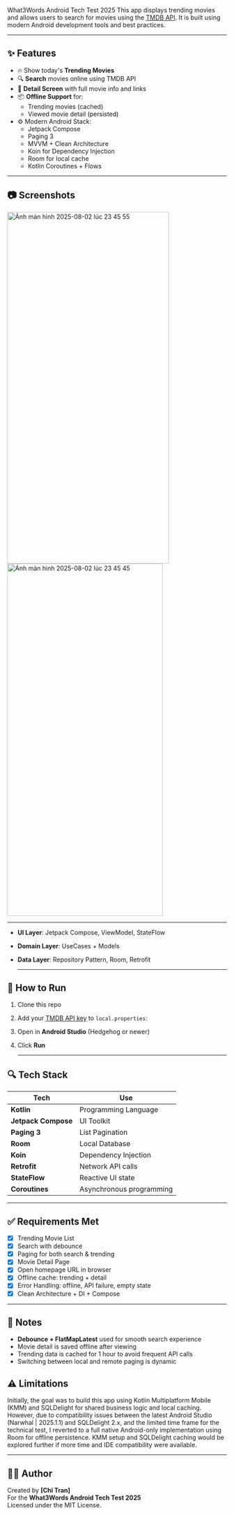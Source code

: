 What3Words Android Tech Test 2025 
This app displays trending movies and allows users to search for movies using the [TMDB API](https://developer.themoviedb.org/reference/intro/getting-started). It is built using modern Android development tools and best practices.

---

## ✨ Features

- 🔥 Show today's **Trending Movies**
- 🔍 **Search** movies online using TMDB API
- 🧭 **Detail Screen** with full movie info and links
- 📦 **Offline Support** for:
  - Trending movies (cached)
  - Viewed movie detail (persisted)
- ⚙️ Modern Android Stack:
  - Jetpack Compose
  - Paging 3
  - MVVM + Clean Architecture
  - Koin for Dependency Injection
  - Room for local cache
  - Kotlin Coroutines + Flows

---

## 📷 Screenshots

<img width="371" height="805" alt="Ảnh màn hình 2025-08-02 lúc 23 45 55" src="https://github.com/user-attachments/assets/af9b375a-e239-45c8-9fa4-7438cb5e5b8f" />

<img width="357" height="807" alt="Ảnh màn hình 2025-08-02 lúc 23 45 45" src="https://github.com/user-attachments/assets/7c5082f0-7d1c-4cf1-8b30-a2fa151ee9a0" />

----

- **UI Layer**: Jetpack Compose, ViewModel, StateFlow
- **Domain Layer**: UseCases + Models
- **Data Layer**: Repository Pattern, Room, Retrofit

  ---

## 🚀 How to Run

1. Clone this repo
2. Add your [TMDB API key](https://developer.themoviedb.org/reference/intro/getting-started) to `local.properties`:
3. Open in **Android Studio** (Hedgehog or newer)
4. Click **Run**

   ---

## 🔍 Tech Stack

| Tech             | Use                          |
|------------------|-------------------------------|
| **Kotlin**        | Programming Language          |
| **Jetpack Compose** | UI Toolkit                  |
| **Paging 3**       | List Pagination              |
| **Room**           | Local Database               |
| **Koin**           | Dependency Injection         |
| **Retrofit**  | Network API calls            |
| **StateFlow**      | Reactive UI state            |
| **Coroutines**     | Asynchronous programming     |

---

## ✅ Requirements Met

- [x] Trending Movie List
- [x] Search with debounce
- [x] Paging for both search & trending
- [x] Movie Detail Page
- [x] Open homepage URL in browser
- [x] Offline cache: trending + detail
- [x] Error Handling: offline, API failure, empty state
- [x] Clean Architecture + DI + Compose

---

## 🧠 Notes

- **Debounce + FlatMapLatest** used for smooth search experience
- Movie detail is saved offline after viewing
- Trending data is cached for 1 hour to avoid frequent API calls
- Switching between local and remote paging is dynamic

## ⚠️ Limitations
Initially, the goal was to build this app using Kotlin Multiplatform Mobile (KMM) and SQLDelight for shared business logic and local caching. However, due to compatibility issues between the latest Android Studio (Narwhal | 2025.1.1) and SQLDelight 2.x, and the limited time frame for the technical test, I reverted to a full native Android-only implementation using Room for offline persistence.
KMM setup and SQLDelight caching would be explored further if more time and IDE compatibility were available.

---

## 👨‍💻 Author

Created by **[Chi Tran]**  
For the **What3Words Android Tech Test 2025**  
Licensed under the MIT License.


